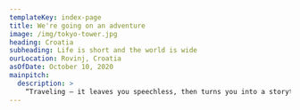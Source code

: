 ```yaml
---
templateKey: index-page
title: We're going on an adventure
image: /img/tokyo-tower.jpg
heading: Croatia
subheading: Life is short and the world is wide
ourLocation: Rovinj, Croatia
asOfDate: October 10, 2020
mainpitch:
  description: >
    “Traveling – it leaves you speechless, then turns you into a storyteller.” – Ibn Battuta
---
```

